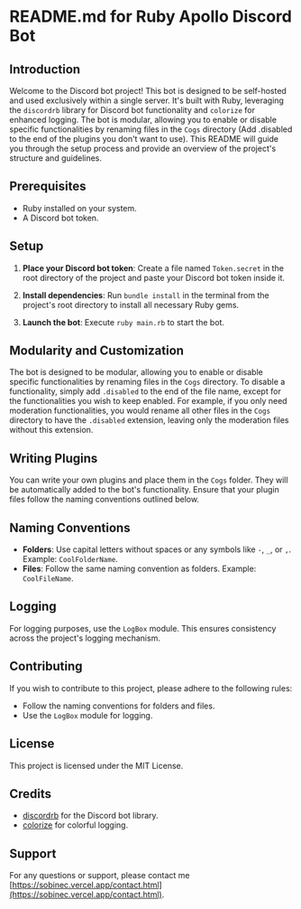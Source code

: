 # README.md for Ruby Apollo Discord Bot

## Introduction

Welcome to the Discord bot project! This bot is designed to be self-hosted and used exclusively within a single server. It's built with Ruby, leveraging the `discordrb` library for Discord bot functionality and `colorize` for enhanced logging. The bot is modular, allowing you to enable or disable specific functionalities by renaming files in the `Cogs` directory (Add .disabled to the end of the plugins you don't want to use). This README will guide you through the setup process and provide an overview of the project's structure and guidelines.

## Prerequisites

- Ruby installed on your system.
- A Discord bot token.

## Setup

1. **Place your Discord bot token**: Create a file named `Token.secret` in the root directory of the project and paste your Discord bot token inside it.

2. **Install dependencies**: Run `bundle install` in the terminal from the project's root directory to install all necessary Ruby gems.

3. **Launch the bot**: Execute `ruby main.rb` to start the bot.

## Modularity and Customization

The bot is designed to be modular, allowing you to enable or disable specific functionalities by renaming files in the `Cogs` directory. To disable a functionality, simply add `.disabled` to the end of the file name, except for the functionalities you wish to keep enabled. For example, if you only need moderation functionalities, you would rename all other files in the `Cogs` directory to have the `.disabled` extension, leaving only the moderation files without this extension.

## Writing Plugins

You can write your own plugins and place them in the `Cogs` folder. They will be automatically added to the bot's functionality. Ensure that your plugin files follow the naming conventions outlined below.

## Naming Conventions

- **Folders**: Use capital letters without spaces or any symbols like `-`, `_`, or `,`. Example: `CoolFolderName`.
- **Files**: Follow the same naming convention as folders. Example: `CoolFileName`.

## Logging

For logging purposes, use the `LogBox` module. This ensures consistency across the project's logging mechanism.

## Contributing

If you wish to contribute to this project, please adhere to the following rules:

- Follow the naming conventions for folders and files.
- Use the `LogBox` module for logging.

## License

This project is licensed under the MIT License.

## Credits

- [discordrb](https://github.com/discordrb/discordrb) for the Discord bot library.
- [colorize](https://github.com/fazibear/colorize) for colorful logging.

## Support

For any questions or support, please contact me [https://sobinec.vercel.app/contact.html](https://sobinec.vercel.app/contact.html).
